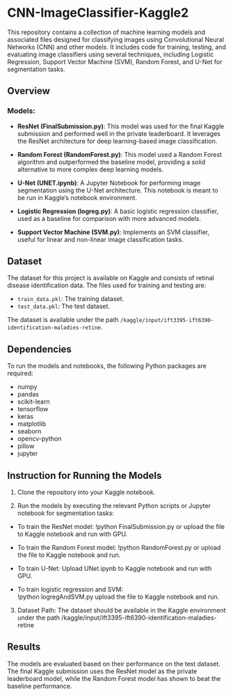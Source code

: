 # CNN-ImageClassifier-Kaggle2

This repository contains a collection of machine learning models and associated files designed for classifying images using Convolutional Neural Networks (CNN) and other models. It includes code for training, testing, and evaluating image classifiers using several techniques, including Logistic Regression, Support Vector Machine (SVM), Random Forest, and U-Net for segmentation tasks.


## Overview

### Models:

- **ResNet (FinalSubmission.py)**: This model was used for the final Kaggle submission and performed well in the private leaderboard. It leverages the ResNet architecture for deep learning-based image classification.

- **Random Forest (RandomForest.py)**: This model used a Random Forest algorithm and outperformed the baseline model, providing a solid alternative to more complex deep learning models.

- **U-Net (UNET.ipynb)**: A Jupyter Notebook for performing image segmentation using the U-Net architecture. This notebook is meant to be run in Kaggle’s notebook environment.

- **Logistic Regression (logreg.py)**: A basic logistic regression classifier, used as a baseline for comparison with more advanced models.

- **Support Vector Machine (SVM.py)**: Implements an SVM classifier, useful for linear and non-linear image classification tasks.

## Dataset

The dataset for this project is available on Kaggle and consists of retinal disease identification data. The files used for training and testing are:

- `train_data.pkl`: The training dataset.
- `test_data.pkl`: The test dataset.

The dataset is available under the path `/kaggle/input/ift3395-ift6390-identification-maladies-retine`.

## Dependencies

To run the models and notebooks, the following Python packages are required:

- numpy
- pandas
- scikit-learn
- tensorflow
- keras
- matplotlib
- seaborn
- opencv-python
- pillow
- jupyter

##  Instruction for Running the Models

1. Clone the repository into your Kaggle notebook.

2. Run the models by executing the relevant Python scripts or Jupyter notebook for segmentation tasks:

- To train the ResNet model:
 !python FinalSubmission.py or upload the file to Kaggle notebook and run with GPU.

- To train the Random Forest model:
 !python RandomForest.py or upload the file to Kaggle notebook and run.

- To train U-Net: 
Upload UNet.ipynb to Kaggle notebook and run with GPU.

- To train logistic regression and SVM:  
 !python logregAndSVM.py upload the file to Kaggle notebook and run.


3. Dataset Path: The dataset should be available in the Kaggle environment under the path /kaggle/input/ift3395-ift6390-identification-maladies-retine


## Results

The models are evaluated based on their performance on the test dataset. The final Kaggle submission uses the ResNet model as the private leaderboard model, while the Random Forest model has shown to beat the baseline performance.


